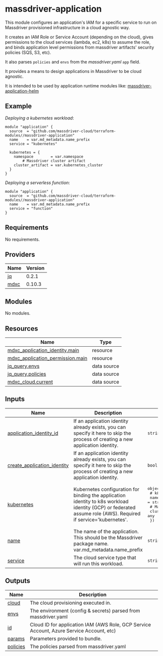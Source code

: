 # massdriver-application

This module configures an application's IAM for a specific service to run on Massdriver provisioned infrastructure in a cloud agnostic way.

It creates an IAM Role or Service Account (depending on the cloud), gives permissions to the cloud services (lambda, ec2, k8s) to assume the role, and binds application level permissions from massdriver artifacts' security policies (SQS, S3, etc).

It also parses `policies` and `envs` from the _massdriver.yaml_ `app` field.

It provides a means to design applications in Massdriver to be cloud agnostic.

It is intended to be used by application runtime modules like: [massdriver-application-helm](../massdriver-application-helm/)

## Example

*Deploying a kubernetes workload*:

```hcl
module "application" {
  source  = "github.com/massdriver-cloud/terraform-modules//massdriver-application"
  name    = var.md_metadata.name_prefix
  service = "kubernetes"

  kubernetes = {
    namespace        = var.namespace
		# Massdriver cluster artifact
    cluster_artifact = var.kubernetes_cluster
  }
}
```

*Deploying a serverless function*:

```hcl
module "application" {
  source  = "github.com/massdriver-cloud/terraform-modules//massdriver-application"
  name    = var.md_metadata.name_prefix
  service = "function"
}
```

<!-- BEGINNING OF PRE-COMMIT-TERRAFORM DOCS HOOK -->
## Requirements

No requirements.

## Providers

| Name | Version |
|------|---------|
| <a name="provider_jq"></a> [jq](#provider\_jq) | 0.2.1 |
| <a name="provider_mdxc"></a> [mdxc](#provider\_mdxc) | 0.10.3 |

## Modules

No modules.

## Resources

| Name | Type |
|------|------|
| [mdxc_application_identity.main](https://registry.terraform.io/providers/massdriver-cloud/mdxc/latest/docs/resources/application_identity) | resource |
| [mdxc_application_permission.main](https://registry.terraform.io/providers/massdriver-cloud/mdxc/latest/docs/resources/application_permission) | resource |
| [jq_query.envs](https://registry.terraform.io/providers/massdriver-cloud/jq/latest/docs/data-sources/query) | data source |
| [jq_query.policies](https://registry.terraform.io/providers/massdriver-cloud/jq/latest/docs/data-sources/query) | data source |
| [mdxc_cloud.current](https://registry.terraform.io/providers/massdriver-cloud/mdxc/latest/docs/data-sources/cloud) | data source |

## Inputs

| Name | Description | Type | Default | Required |
|------|-------------|------|---------|:--------:|
| <a name="input_application_identity_id"></a> [application\_identity\_id](#input\_application\_identity\_id) | If an application identity already exists, you can specify it here to skip the process of creating a new application identity. | `string` | `null` | no |
| <a name="input_create_application_identity"></a> [create\_application\_identity](#input\_create\_application\_identity) | If an application identity already exists, you can specify it here to skip the process of creating a new application identity. | `bool` | `true` | no |
| <a name="input_kubernetes"></a> [kubernetes](#input\_kubernetes) | Kubernetes configuration for binding the application identity to k8s workload identity (GCP) or federated assume role (AWS). Required if service='kubernetes'. | <pre>object({<br>    # k8s namespace workload will run in<br>    namespace = string,<br>    # Massdriver connection artifact<br>    cluster_artifact = any<br>  })</pre> | `null` | no |
| <a name="input_name"></a> [name](#input\_name) | The name of the application. This should be the Massdriver package name. var.md\_metadata.name\_prefix | `string` | n/a | yes |
| <a name="input_service"></a> [service](#input\_service) | The cloud service type that will run this workload. | `string` | n/a | yes |

## Outputs

| Name | Description |
|------|-------------|
| <a name="output_cloud"></a> [cloud](#output\_cloud) | The cloud provisioning executed in. |
| <a name="output_envs"></a> [envs](#output\_envs) | The environment (config & secrets) parsed from massdriver.yaml |
| <a name="output_id"></a> [id](#output\_id) | Cloud ID for application IAM (AWS Role, GCP Service Account, Azure Service Account, etc) |
| <a name="output_params"></a> [params](#output\_params) | Parameters provided to bundle. |
| <a name="output_policies"></a> [policies](#output\_policies) | The policies parsed from massdriver.yaml |
<!-- END OF PRE-COMMIT-TERRAFORM DOCS HOOK -->
